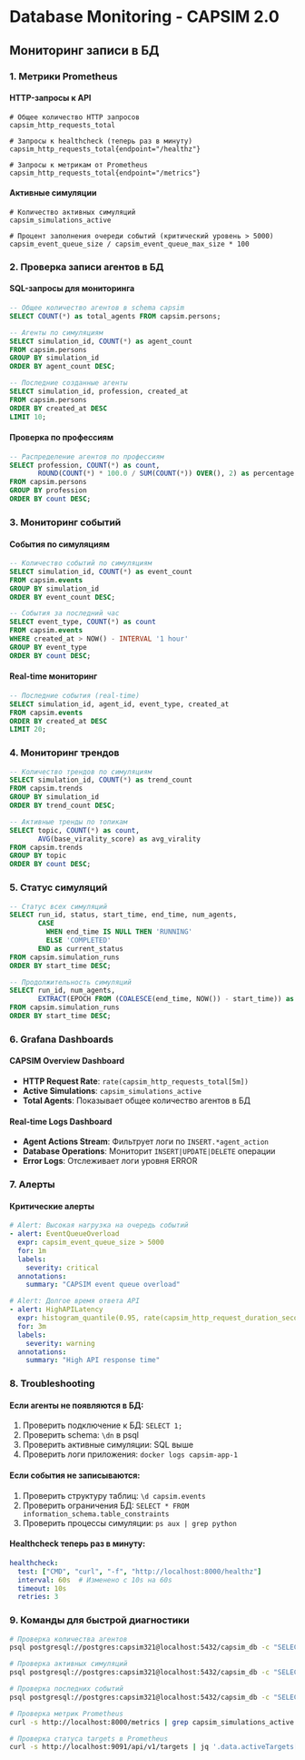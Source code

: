 # Database Monitoring - CAPSIM 2.0

## Мониторинг записи в БД

### 1. Метрики Prometheus

#### HTTP-запросы к API
```promql
# Общее количество HTTP запросов
capsim_http_requests_total

# Запросы к healthcheck (теперь раз в минуту)
capsim_http_requests_total{endpoint="/healthz"}

# Запросы к метрикам от Prometheus
capsim_http_requests_total{endpoint="/metrics"}
```

#### Активные симуляции
```promql
# Количество активных симуляций
capsim_simulations_active

# Процент заполнения очереди событий (критический уровень > 5000)
capsim_event_queue_size / capsim_event_queue_max_size * 100
```

### 2. Проверка записи агентов в БД

#### SQL-запросы для мониторинга
```sql
-- Общее количество агентов в schema capsim
SELECT COUNT(*) as total_agents FROM capsim.persons;

-- Агенты по симуляциям
SELECT simulation_id, COUNT(*) as agent_count 
FROM capsim.persons 
GROUP BY simulation_id 
ORDER BY agent_count DESC;

-- Последние созданные агенты
SELECT simulation_id, profession, created_at 
FROM capsim.persons 
ORDER BY created_at DESC 
LIMIT 10;
```

#### Проверка по профессиям
```sql
-- Распределение агентов по профессиям
SELECT profession, COUNT(*) as count, 
       ROUND(COUNT(*) * 100.0 / SUM(COUNT(*)) OVER(), 2) as percentage
FROM capsim.persons 
GROUP BY profession 
ORDER BY count DESC;
```

### 3. Мониторинг событий

#### События по симуляциям
```sql
-- Количество событий по симуляциям
SELECT simulation_id, COUNT(*) as event_count
FROM capsim.events 
GROUP BY simulation_id 
ORDER BY event_count DESC;

-- События за последний час
SELECT event_type, COUNT(*) as count
FROM capsim.events 
WHERE created_at > NOW() - INTERVAL '1 hour'
GROUP BY event_type
ORDER BY count DESC;
```

#### Real-time мониторинг
```sql
-- Последние события (real-time)
SELECT simulation_id, agent_id, event_type, created_at
FROM capsim.events 
ORDER BY created_at DESC 
LIMIT 20;
```

### 4. Мониторинг трендов

```sql
-- Количество трендов по симуляциям
SELECT simulation_id, COUNT(*) as trend_count
FROM capsim.trends 
GROUP BY simulation_id 
ORDER BY trend_count DESC;

-- Активные тренды по топикам
SELECT topic, COUNT(*) as count,
       AVG(base_virality_score) as avg_virality
FROM capsim.trends 
GROUP BY topic 
ORDER BY count DESC;
```

### 5. Статус симуляций

```sql
-- Статус всех симуляций
SELECT run_id, status, start_time, end_time, num_agents,
       CASE 
         WHEN end_time IS NULL THEN 'RUNNING'
         ELSE 'COMPLETED'
       END as current_status
FROM capsim.simulation_runs 
ORDER BY start_time DESC;

-- Продолжительность симуляций
SELECT run_id, num_agents,
       EXTRACT(EPOCH FROM (COALESCE(end_time, NOW()) - start_time)) as duration_seconds
FROM capsim.simulation_runs 
ORDER BY start_time DESC;
```

### 6. Grafana Dashboards

#### CAPSIM Overview Dashboard
- **HTTP Request Rate**: `rate(capsim_http_requests_total[5m])`
- **Active Simulations**: `capsim_simulations_active`
- **Total Agents**: Показывает общее количество агентов в БД

#### Real-time Logs Dashboard
- **Agent Actions Stream**: Фильтрует логи по `INSERT.*agent_action`
- **Database Operations**: Мониторит `INSERT|UPDATE|DELETE` операции
- **Error Logs**: Отслеживает логи уровня ERROR

### 7. Алерты

#### Критические алерты
```yaml
# Alert: Высокая нагрузка на очередь событий
- alert: EventQueueOverload
  expr: capsim_event_queue_size > 5000
  for: 1m
  labels:
    severity: critical
  annotations:
    summary: "CAPSIM event queue overload"

# Alert: Долгое время ответа API
- alert: HighAPILatency
  expr: histogram_quantile(0.95, rate(capsim_http_request_duration_seconds_bucket[5m])) > 0.01
  for: 3m
  labels:
    severity: warning
  annotations:
    summary: "High API response time"
```

### 8. Troubleshooting

#### Если агенты не появляются в БД:
1. Проверить подключение к БД: `SELECT 1;`
2. Проверить schema: `\dn` в psql
3. Проверить активные симуляции: SQL выше
4. Проверить логи приложения: `docker logs capsim-app-1`

#### Если события не записываются:
1. Проверить структуру таблиц: `\d capsim.events`
2. Проверить ограничения БД: `SELECT * FROM information_schema.table_constraints`
3. Проверить процессы симуляции: `ps aux | grep python`

#### Healthcheck теперь раз в минуту:
```yaml
healthcheck:
  test: ["CMD", "curl", "-f", "http://localhost:8000/healthz"]
  interval: 60s  # Изменено с 10s на 60s
  timeout: 10s
  retries: 3
```

### 9. Команды для быстрой диагностики

```bash
# Проверка количества агентов
psql postgresql://postgres:capsim321@localhost:5432/capsim_db -c "SELECT COUNT(*) FROM capsim.persons;"

# Проверка активных симуляций
psql postgresql://postgres:capsim321@localhost:5432/capsim_db -c "SELECT run_id, status, num_agents FROM capsim.simulation_runs ORDER BY start_time DESC LIMIT 5;"

# Проверка последних событий
psql postgresql://postgres:capsim321@localhost:5432/capsim_db -c "SELECT COUNT(*) FROM capsim.events WHERE created_at > NOW() - INTERVAL '1 hour';"

# Проверка метрик Prometheus
curl -s http://localhost:8000/metrics | grep capsim_simulations_active

# Проверка статуса targets в Prometheus
curl -s http://localhost:9091/api/v1/targets | jq '.data.activeTargets[].health'
``` 